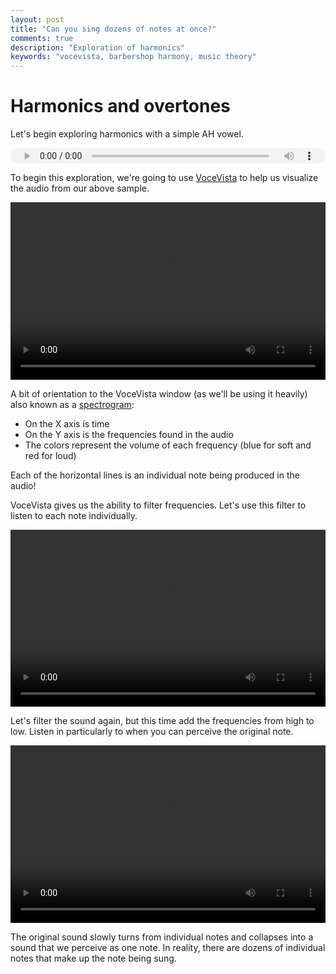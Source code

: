 ```yaml
---
layout: post
title: "Can you sing dozens of notes at once?"
comments: true
description: "Exploration of harmonics"
keywords: "vocevista, barbershop harmony, music theory"
---
```


# Harmonics and overtones

Let's begin exploring harmonics with a simple AH vowel.

<div style="position: relative; overflow: hidden; width: 100%; padding-top: 5%">
    <audio controls style="position: absolute; top: 0; left: 0; width: 100%; height: 100%;">
        <source src="/assets/00-harmonics/00_intro_ah.flac" type="audio/flac">
        Your browser does not support the audio tag.
    </audio>
</div>

To begin this exploration, we're going to use [VoceVista](https://www.vocevista.com/) to help
us visualize the audio from our above sample.

<div style="position: relative; overflow: hidden; width: 100%; padding-top: 56.25%;">
    <video controls style="position: absolute; top: 0; left: 0; width: 100%; height: 100%;">
        <source src="/assets/00-harmonics/01_ah.mp4" type="video/mp4">
        Your browser does not support the video tag.
    </video>
</div>

A bit of orientation to the VoceVista window (as we'll be using it heavily) also known
as a [spectrogram](https://en.wikipedia.org/wiki/Spectrogram):

* On the X axis is time
* On the Y axis is the frequencies found in the audio
* The colors represent the volume of each frequency (blue for soft and red for loud)

Each of the horizontal lines is an individual note being produced in the audio!

VoceVista gives us the ability to filter frequencies. Let's use this filter to listen
to each note individually.

<div style="position: relative; overflow: hidden; width: 100%; padding-top: 56.25%;">
    <video controls style="position: absolute; top: 0; left: 0; width: 100%; height: 100%;">
        <source src="/assets/00-harmonics/02_ah_individual_notes.mp4" type="video/mp4">
        Your browser does not support the video tag.
    </video>
</div>

Let's filter the sound again, but this time add the frequencies from high to low. Listen
in particularly to when you can perceive the original note.

<div style="position: relative; overflow: hidden; width: 100%; padding-top: 56.25%;">
    <video controls style="position: absolute; top: 0; left: 0; width: 100%; height: 100%;">
        <source src="/assets/00-harmonics/03_adding_from_top.mp4" type="video/mp4">
        Your browser does not support the video tag.
    </video>
</div>

The original sound slowly turns from individual notes and collapses into a sound that 
we perceive as one note. In reality, there are dozens of individual notes that make up
the note being sung.
